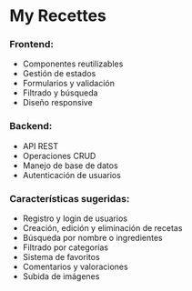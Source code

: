 # My Recettes

### Frontend:

- Componentes reutilizables
- Gestión de estados
- Formularios y validación
- Filtrado y búsqueda
- Diseño responsive

### Backend:

- API REST
- Operaciones CRUD
- Manejo de base de datos
- Autenticación de usuarios

### Características sugeridas:

- Registro y login de usuarios
- Creación, edición y eliminación de recetas
- Búsqueda por nombre o ingredientes
- Filtrado por categorías
- Sistema de favoritos
- Comentarios y valoraciones
- Subida de imágenes
